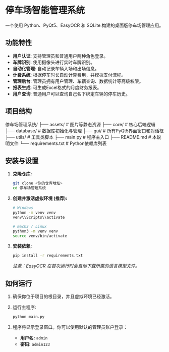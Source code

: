 # 停车场智能管理系统

一个使用 Python、PyQt5、EasyOCR 和 SQLite 构建的桌面版停车场管理应用。

## 功能特性

- **用户认证**: 支持管理员和普通用户两种角色登录。
- **车牌识别**: 使用摄像头进行实时车牌识别。
- **自动化管理**: 自动记录车辆入场和出场信息。
- **计费系统**: 根据停车时长自动计算费用，并模拟支付流程。
- **管理后台**: 管理员拥有用户管理、车辆查询、数据统计等高级权限。
- **报表生成**: 可生成Excel格式的月度财务报表。
- **用户查询**: 普通用户可以查询自己名下绑定车辆的停车历史。

## 项目结构

停车场管理系统/
├── assets/ # 图片等静态资源
├── core/ # 核心后端逻辑
├── database/ # 数据库初始化与管理
├── gui/ # 所有PyQt5界面窗口和对话框
├── utils/ # 工具类脚本
├── main.py # 程序主入口
├── README.md # 本说明文件
└── requirements.txt # Python依赖库列表

## 安装与设置

1.  **克隆仓库:**
    ```bash
    git clone <你的仓库地址>
    cd 停车场管理系统
    ```

2.  **创建并激活虚拟环境 (推荐):**
    ```bash
    # Windows
    python -m venv venv
    venv\\Scripts\\activate

    # macOS / Linux
    python3 -m venv venv
    source venv/bin/activate
    ```

3.  **安装依赖:**
    ```bash
    pip install -r requirements.txt
    ```
    *注意：EasyOCR 在首次运行时会自动下载所需的语言模型文件。*

## 如何运行

1.  确保你位于项目的根目录，并且虚拟环境已经激活。

2.  运行主程序:
    ```bash
    python main.py
    ```

3.  程序将显示登录窗口。你可以使用默认的管理员账户登录：
    - **用户名:** `admin`
    - **密码:** `admin123`